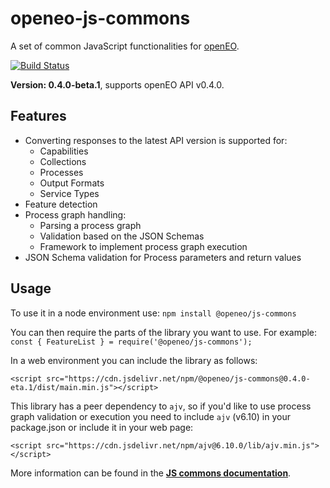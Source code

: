 # openeo-js-commons
A set of common JavaScript functionalities for [openEO](http://openeo.org).

[![Build Status](https://travis-ci.org/Open-EO/openeo-js-commons.svg?branch=master)](https://travis-ci.org/Open-EO/openeo-js-commons)


**Version: 0.4.0-beta.1**, supports openEO API v0.4.0.

## Features
- Converting responses to the latest API version is supported for:
  - Capabilities
  - Collections
  - Processes
  - Output Formats
  - Service Types
- Feature detection
- Process graph handling:
  - Parsing a process graph
  - Validation based on the JSON Schemas
  - Framework to implement process graph execution
- JSON Schema validation for Process parameters and return values

## Usage

To use it in a node environment use: `npm install @openeo/js-commons`

You can then require the parts of the library you want to use. For example: `const { FeatureList } = require('@openeo/js-commons');`

In a web environment you can include the library as follows:

```
<script src="https://cdn.jsdelivr.net/npm/@openeo/js-commons@0.4.0-eta.1/dist/main.min.js"></script>
```

This library has a peer dependency to `ajv`, so if you'd like to use process graph validation or execution you need to include `ajv` (v6.10) in your package.json or include it in your web page:

```
<script src="https://cdn.jsdelivr.net/npm/ajv@6.10.0/lib/ajv.min.js"></script>
```

More information can be found in the [**JS commons documentation**](https://open-eo.github.io/openeo-js-commons/0.4.0-beta.1/).